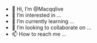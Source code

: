 - 👋 Hi, I’m @Macqqlive
- 👀 I’m interested in ...
- 🌱 I’m currently learning ...
- 💞️ I’m looking to collaborate on ...
- 📫 How to reach me ...

<!---
Macqqlive/Macqqlive is a ✨ special ✨ repository because its `README.md` (this file) appears on your GitHub profile.
You can click the Preview link to take a look at your changes.
--->
